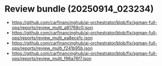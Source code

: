 ﻿# Review bundle (20250914_023234)

- https://github.com/carfinancinghub/ai-orchestrator/blob/fix/sgman-full-ops/reports/review_multi_a81768c0.json
- https://github.com/carfinancinghub/ai-orchestrator/blob/fix/sgman-full-ops/reports/review_multi_ea8ece1c.json
- https://github.com/carfinancinghub/ai-orchestrator/blob/fix/sgman-full-ops/reports/review_multi_f241b95b.json
- https://github.com/carfinancinghub/ai-orchestrator/blob/fix/sgman-full-ops/reports/review_multi_f96a76f7.json

